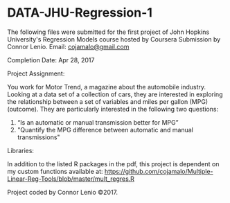 # DATA-JHU-Regression-1
The following files were submitted for the first project of John Hopkins University's Regression Models  course hosted by Coursera
Submission by Connor Lenio. Email: cojamalo@gmail.com

Completion Date: Apr 28, 2017

Project Assignment:

You work for Motor Trend, a magazine about the automobile industry. Looking at a data set of a collection of cars, they are interested in exploring the relationship between a set of variables and miles per gallon (MPG) (outcome). They are particularly interested in the following two questions:

1) “Is an automatic or manual transmission better for MPG”
2) "Quantify the MPG difference between automatic and manual transmissions"

Libraries:

In addition to the listed R packages in the pdf, this project is dependent on my custom functions available at:
https://github.com/cojamalo/Multiple-Linear-Reg-Tools/blob/master/mult_regres.R

Project coded by Connor Lenio ©2017.
